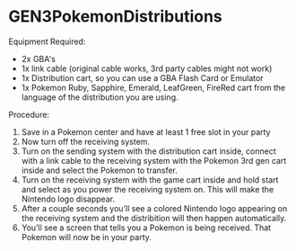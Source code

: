 # GEN3PokemonDistributions

Equipment Required:
- 2x GBA's
- 1x link cable (original cable works, 3rd party cables might not work)
- 1x Distribution cart, so you can use a GBA Flash Card or Emulator
- 1x Pokemon Ruby, Sapphire, Emerald, LeafGreen, FireRed cart from the language of the distribution you are using.

Procedure:
1) Save in a Pokemon center and have at least 1 free slot in your party
2) Now turn off the receiving system.
3) Turn on the sending system with the distribution cart inside, connect with a link cable to the receiving system with the Pokemon 3rd gen cart inside and select the Pokemon to transfer.
4) Turn on the receiving system with the game cart inside and hold start and select as you power the receiving system on. This will make the Nintendo logo disappear. 
5) After a couple seconds you’ll see a colored Nintendo logo appearing on the receiving system and the distribition will then happen automatically.
6) You’ll see a screen that tells you a Pokemon is being received. That Pokemon will now be in your party. 
